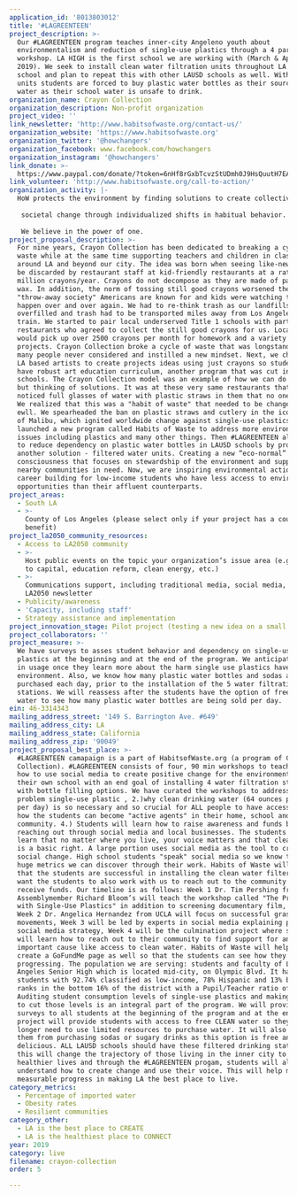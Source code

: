 ```yaml
---
application_id: '8013803012'
title: '#LAGREENTEEN'
project_description: >-
  Our #LAGREENTEEN program teaches inner-city Angeleno youth about
  environmentalism and reduction of single-use plastics through a 4 part
  workshop. LA HIGH is the first school we are working with (March & April
  2019). We seek to install clean water filtration units throughout LA High
  school and plan to repeat this with other LAUSD schools as well. Without these
  units students are forced to buy plastic water bottles as their source of
  water as their school water is unsafe to drink.
organization_name: Crayon Collection
organization_description: Non-profit organization
project_video: ''
link_newsletter: 'http://www.habitsofwaste.org/contact-us/'
organization_website: 'https://www.habitsofwaste.org'
organization_twitter: '@howchangers'
organization_facebook: www.facebook.com/howchangers
organization_instagram: '@howchangers'
link_donate: >-
  https://www.paypal.com/donate/?token=6nHf8rGxbTcvzStUDmh0J9HsQuutH7EAiCQMwX_zu-2hSYE_Dp3WITWbp-CcCpeocPZ670&country.x=US&locale.x=US
link_volunteer: 'http://www.habitsofwaste.org/call-to-action/'
organization_activity: |-
  HoW protects the environment by finding solutions to create collective
   
   societal change through individualized shifts in habitual behavior.
   
   We believe in the power of one.
project_proposal_description: >-
  For nine years, Crayon Collection has been dedicated to breaking a cycle of
  waste while at the same time supporting teachers and children in classrooms
  around LA and beyond our city. The idea was born when seeing like-new crayons
  be discarded by restaurant staff at kid-friendly restaurants at a rate of 150
  million crayons/year. Crayons do not decompose as they are made of paraffin
  wax. In addition, the norm of tossing still good crayons worsened the
  "throw-away society" Americans are known for and kids were watching this
  happen over and over again. We had to re-think trash as our landfills were
  overfilled and trash had to be transported miles away from Los Angeles via
  train. We started to pair local underserved Title 1 schools with participating
  restaurants who agreed to collect the still good crayons for us. Local schools
  would pick up over 2500 crayons per month for homework and a variety of art
  projects. Crayon Collection broke a cycle of waste that was longstanding and
  many people never considered and instilled a new mindset. Next, we challenged
  LA based artists to create projects ideas using just crayons so students could
  have robust art education curriculum, another program that was cut in public
  schools. The Crayon Collection model was an example of how we can do better
  but thinking of solutions. It was at these very same restaurants that we
  noticed full glasses of water with plastic straws in them that no one ordered.
  We realized that this was a "habit of waste" that needed to be changed as
  ewll. We spearheaded the ban on plastic straws and cutlery in the iconic City
  of Malibu, which ignited worldwide change against single-use plastics. We
  launched a new program called Habits of Waste to address more environmental
  issues including plastics and many other things. Then #LAGREENTEEN allows us
  to reduce dependency on plastic water bottles in LAUSD schools by providing
  another solution - filtered water units. Creating a new “eco-normal”
  consciousness that focuses on stewardship of the environment and support of
  nearby communities in need. Now, we are inspiring environmental action &
  career building for low-income students who have less access to environmental
  opportunities than their affluent counterparts.
project_areas:
  - South LA
  - >-
    County of Los Angeles (please select only if your project has a countywide
    benefit)
project_la2050_community_resources:
  - Access to LA2050 community
  - >-
    Host public events on the topic your organization’s issue area (e.g. access
    to capital, education reform, clean energy, etc.) 
  - >-
    Communications support, including traditional media, social media, and
    LA2050 newsletter
  - Publicity/awareness
  - 'Capacity, including staff'
  - Strategy assistance and implementation
project_innovation_stage: Pilot project (testing a new idea on a small scale to prove feasibility)
project_collaborators: ''
project_measure: >-
  We have surveys to asses student behavior and dependency on single-use
  plastics at the beginning and at the end of the program. We anticipate a drop
  in usage once they learn more about the harm single use plastics have on the
  environment. Also, we know how many plastic water bottles and sodas are being
  purchased each day, prior to the installation of the 5 water filtration
  stations. We will reassess after the students have the option of free clean
  water to see how many plastic water bottles are being sold per day.
ein: 46-3314343
mailing_address_street: '149 S. Barrington Ave. #649'
mailing_address_city: LA
mailing_address_state: California
mailing_address_zip: '90049'
project_proposal_best_place: >-
  #LAGREENTEEN camapaign is a part of HabitsofWaste.org (a program of Crayon
  Collection). #LAGREENTEEN consists of four, 90 min workshops to teach students
  how to use social media to create positive change for the environment and for
  their own school with an end goal of installing 4 water filtration stations
  with bottle filling options. We have curated the workshops to address 1). the
  problem single-use plastic , 2.)why clean drinking water (64 ounces per person
  per day) is so necessary and so crucial for ALL people to have access to, 3.)
  how the students can become "active agents" in their home, school and
  community. 4.) Students will learn how to raise awareness and funds by
  reaching out through social media and local businesses. The students will
  learn that no matter where you live, your voice matters and that clean water
  is a basic right. A large portion uses social media as the tool to create
  social change. High school students "speak" social media so we know there are
  huge metrics we can discover through their work. Habits of Waste will ensure
  that the students are successful in installing the clean water filters but we
  want the students to also work with us to reach out to the community and
  receive funds. Our timeline is as follows: Week 1 Dr. Tim Pershing from
  Assemblymember Richard Bloom’s will teach the workshop called "The Problem
  with Single-Use Plastics" in addition to screening documentary film, "STRAWS".
  Week 2 Dr. Angelica Hernandez from UCLA will focus on successful grassroots
  movements, Week 3 will be led by experts in social media explaining powerful
  social media strategy, Week 4 will be the culmination project where students
  will learn how to reach out to their community to find support for an
  important cause like access to clean water. Habits of Waste will help them
  create a GoFundMe page as well so that the students can see how they are
  progressing. The population we are serving: students and faculty of Los
  Angeles Senior High which is located mid-city, on Olympic Blvd. It has 1,544
  students with 92.74% classified as low-income, 78% Hispanic and 13% black, and
  ranks in the bottom 16% of the district with a Pupil/Teacher ratio of 20.58.
  Auditing student consumption levels of single-use plastics and making strides
  to cut those levels is an integral part of the program. We will provide
  surveys to all students at the beginning of the program and at the end. This
  project will provide students with access to free CLEAN water so they no
  longer need to use limited resources to purchase water. It will also divert
  them from purchasing sodas or sugary drinks as this option is free and
  delicious. ALL LAUSD schools should have these filtered drinking station as
  this will change the trajectory of those living in the inner city to have
  healthier lives and through the #LAGREENTEEN progam, students will also
  understand how to create change and use their voice. This will help make
  measurable progress in making LA the best place to live.
category_metrics:
  - Percentage of imported water
  - Obesity rates
  - Resilient communities
category_other:
  - LA is the best place to CREATE
  - LA is the healthiest place to CONNECT
year: 2019
category: live
filename: crayon-collection
order: 5

---
```

